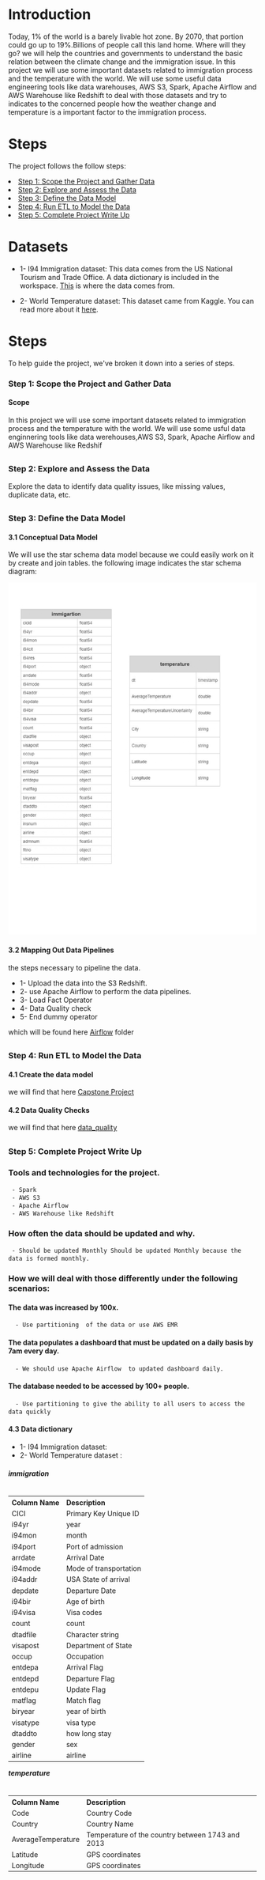 
# Introduction
Today, 1% of the world is a barely livable hot zone. By 2070, that portion could go up to 19%.Billions of people call this land home. Where will they go? we will help the countries and governments to understand the basic relation between the climate change and the immigration issue. In this project we will use some important datasets related to immigration process and the temperature with the world. We will use some useful data engineering tools like data warehouses, AWS S3, Spark, Apache Airflow and AWS Warehouse like Redshift to deal with those datasets and try to indicates to the concerned people how the weather change and temperature is a important factor to the immigration process.


# Steps
The project follows the follow steps:

<li><a href="#s1">Step 1: Scope the Project and Gather Data</a>
<li><a href="#s2">Step 2: Explore and Assess the Data</a>
<li><a href="#s3">Step 3: Define the Data Model</a>
<li><a href="#s4">Step 4: Run ETL to Model the Data</a>
<li><a href="#s5">Step 5: Complete Project Write Up</a>

# Datasets
- 1- I94 Immigration dataset: This data comes from the US National Tourism and Trade Office. A data dictionary is included in the workspace.  [This](https://www.trade.gov/national-travel-and-tourism-office) is where the data comes from. 

- 2- World Temperature dataset: This dataset came from Kaggle. You can read more about it [here](https://www.kaggle.com/berkeleyearth/climate-change-earth-surface-temperature-data).
    
    
# Steps 
To help guide the project, we've broken it down into a series of steps.
    
<h3>Step 1: Scope the Project and Gather Data</h3><a id="s1"></a>
    
#### Scope
    
In this project we will use  some important datasets related to immigration process and the temperature with the world. We will use some usful data enginnering tools like data werehouses,AWS  S3,  Spark, Apache Airflow and AWS Warehouse like Redshif
    

## <h3> Step 2: Explore and Assess the Data </h3><a id="s2"></a>
Explore the data to identify data quality issues, like missing values, duplicate data, etc.
    
## <h3>Step 3: Define the Data Model</h3><a id="s3"></a>
#### 3.1 Conceptual Data Model
We will use the star schema data model because we could easily work on it by create and join tables.
the following image indicates the star schema diagram:
    
![](star_schema.jpg)

#### 3.2 Mapping Out Data Pipelines
the steps necessary to pipeline the data.

- 1- Upload the data into the S3 Redshift.
- 2- use Apache Airflow to perform the data pipelines.
- 3- Load Fact Operator
- 4- Data Quality check
- 5- End dummy operator

which will be found here [Airflow](https://github.com/abdallah-elsawy/Data-Engineering-Capstone-Project/tree/main/Airflow) folder
    
## <h3>Step 4: Run ETL to Model the Data</h3><a id="s4"></a>
    
#### 4.1 Create the data model
we will find that here [Capstone Project](https://github.com/abdallah-elsawy/Data-Engineering-Capstone-Project/blob/main/Capstone%20Project.ipynb)
    
#### 4.2 Data Quality Checks
we will find that here [data_quality](https://github.com/abdallah-elsawy/Data-Engineering-Capstone-Project/blob/main/Airflow/plugins/operators/data_quality.py)

   
    
## <h3> Step 5: Complete Project Write Up  </h3><a id="s5"></a>
### Tools and technologies for the project.
     
     - Spark
     - AWS S3
     - Apache Airflow 
     - AWS Warehouse like Redshift 


### How often the data should be updated and why.
     
     - Should be updated Monthly Should be updated Monthly because the data is formed monthly.
     
### How we will deal with those differently under the following scenarios:
#### The data was increased by 100x.
      - Use partitioning  of the data or use AWS EMR
#### The data populates a dashboard that must be updated on a daily basis by 7am every day.
      - We should use Apache Airflow  to updated dashboard daily.
#### The database needed to be accessed by 100+ people.
      - Use partitioning to give the ability to all users to access the data quickly

    
    
    
#### 4.3 Data dictionary 

- 1- I94 Immigration dataset: 
- 2- World Temperature dataset :
    
    
   
    
##### immigration
    
<table class="tg" align="left">
  <tr>
    <th class="tg-0pky">Column Name</th>
    <th class="tg-0pky">Description</th>
  </tr>
 <tr><td class="tg-0pky">CICI </td><td class="tg-0pky">Primary Key Unique ID</td></tr>
 <tr><td class="tg-0pky">i94yr</td><td class="tg-0pky"> year</td></tr>
 <tr><td class="tg-0pky">i94mon</td><td class="tg-0pky"> month</td></tr>
 <tr><td class="tg-0pky">i94port</td><td class="tg-0pky">Port of admission</td></tr>
 <tr><td class="tg-0pky">arrdate</td><td class="tg-0pky">Arrival Date</td></tr>
 <tr><td class="tg-0pky">i94mode</td><td class="tg-0pky">Mode of transportation</td></tr>
 <tr><td class="tg-0pky">i94addr</td><td class="tg-0pky">USA State of arrival</td></tr>
 <tr><td class="tg-0pky">depdate</td><td class="tg-0pky">Departure Date </td></tr>
 <tr><td class="tg-0pky">i94bir</td><td class="tg-0pky">Age of birth</td></tr>
 <tr><td class="tg-0pky">i94visa</td><td class="tg-0pky">Visa codes </td></tr>
 <tr><td class="tg-0pky">count</td><td class="tg-0pky">count</td></tr>
 <tr><td class="tg-0pky">dtadfile</td><td class="tg-0pky">Character string </td></tr>
 <tr><td class="tg-0pky">visapost</td><td class="tg-0pky">Department of State</td></tr>
 <tr><td class="tg-0pky">occup</td><td class="tg-0pky">Occupation </td></tr>
 <tr><td class="tg-0pky">entdepa</td><td class="tg-0pky">Arrival Flag </td></tr>
 <tr><td class="tg-0pky">entdepd</td><td class="tg-0pky">Departure Flag </td></tr>
 <tr><td class="tg-0pky">entdepu</td><td class="tg-0pky">Update Flag </td></tr>
 <tr><td class="tg-0pky">matflag</td><td class="tg-0pky">Match flag </td></tr>
 <tr><td class="tg-0pky">biryear</td><td class="tg-0pky">year of birth</td></tr>
 <tr><td class="tg-0pky">visatype</td><td class="tg-0pky">visa type</td></tr>
 <tr><td class="tg-0pky">dtaddto</td><td class="tg-0pky">how long stay</td></tr>
 <tr><td class="tg-0pky">gender</td><td class="tg-0pky">sex</td></tr>
 <tr><td class="tg-0pky">airline</td><td class="tg-0pky">airline</td></tr>
</table>
 

##### temperature
<table class="tg" align="left">
  <tr>
    <th class="tg-0pky">Column Name</th>
    <th class="tg-0pky">Description</th>
  </tr>
 <tr><td class="tg-0pky">Code </td><td class="tg-0pky">Country Code</td></tr>
 <tr><td class="tg-0pky">Country</td><td class="tg-0pky"> Country Name</td></tr>
 <tr><td class="tg-0pky">AverageTemperature</td><td class="tg-0pky"> Temperature of the country between 1743 and 2013</td></tr>
 <tr><td class="tg-0pky">Latitude</td><td class="tg-0pky">GPS coordinates</td></tr>
 <tr><td class="tg-0pky">Longitude</td><td class="tg-0pky">GPS coordinates</td></tr>
</table>

